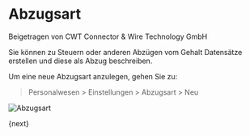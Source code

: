 <!-- add-breadcrumbs -->
# Abzugsart
<span class="text-muted contributed-by">Beigetragen von CWT Connector & Wire Technology GmbH</span>

Sie können zu Steuern oder anderen Abzügen vom Gehalt Datensätze erstellen und diese als Abzug beschreiben.

Um eine neue Abzugsart anzulegen, gehen Sie zu:

> Personalwesen > Einstellungen > Abzugsart > Neu

<img class="screenshot" alt="Abzugsart" src="{{docs_base_url}}/assets/img/human-resources/deduction-type.png">

{next}
